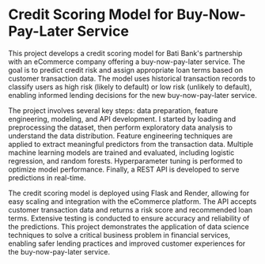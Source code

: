 

# Credit Scoring Model for Buy-Now-Pay-Later Service

This project develops a credit scoring model for Bati Bank's partnership with an eCommerce company offering a buy-now-pay-later service. The goal is to predict credit risk and assign appropriate loan terms based on customer transaction data. The model uses historical transaction records to classify users as high risk (likely to default) or low risk (unlikely to default), enabling informed lending decisions for the new buy-now-pay-later service.

The project involves several key steps: data preparation, feature engineering, modeling, and API development. I started by loading and preprocessing the dataset, then perform exploratory data analysis to understand the data distribution. Feature engineering techniques are applied to extract meaningful predictors from the transaction data. Multiple machine learning models are trained and evaluated, including logistic regression, and random forests. Hyperparameter tuning is performed to optimize model performance. Finally, a REST API is developed to serve predictions in real-time.

The credit scoring model is deployed using Flask and Render, allowing for easy scaling and integration with the eCommerce platform. The API accepts customer transaction data and returns a risk score and recommended loan terms. Extensive testing is conducted to ensure accuracy and reliability of the predictions. This project demonstrates the application of data science techniques to solve a critical business problem in financial services, enabling safer lending practices and improved customer experiences for the buy-now-pay-later service.
